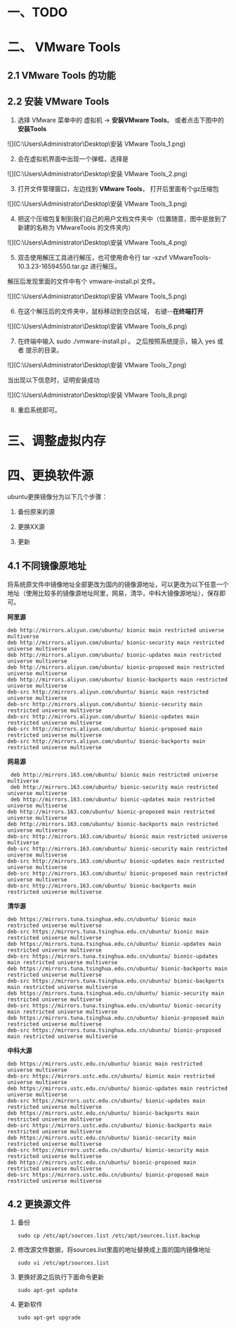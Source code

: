 



# 一、TODO



# 二、 VMware Tools



## 2.1 VMware Tools 的功能





## 2.2 安装 VMware Tools



1. 选择 VMware 菜单中的 虚拟机 -> **安装VMware Tools**。 或者点击下图中的 **安装Tools**

![](C:\Users\Administrator\Desktop\安装 VMware Tools_1.png)



2. 会在虚拟机界面中出现一个弹框，选择是

![](C:\Users\Administrator\Desktop\安装 VMware Tools_2.png)



3. 打开文件管理窗口，左边找到 **VMware Tools**， 打开后里面有个gz压缩包

![](C:\Users\Administrator\Desktop\安装 VMware Tools_3.png)



4. 把这个压缩包复制到我们自己的用户文档文件夹中（位置随意，图中是放到了新建的名称为 VMwareTools 的文件夹内）

![](C:\Users\Administrator\Desktop\安装 VMware Tools_4.png)

5.  双击使用解压工具进行解压，也可使用命令行 tar -xzvf VMwareTools-10.3.23-16594550.tar.gz 进行解压。

   解压后发现里面的文件中有个 vmware-install.pl 文件。

![](C:\Users\Administrator\Desktop\安装 VMware Tools_5.png)



6. 在这个解压后的文件夹中，鼠标移动到空白区域， 右键--**在终端打开**

![](C:\Users\Administrator\Desktop\安装 VMware Tools_6.png)



7. 在终端中输入 sudo ./vmware-install.pl 。 之后按照系统提示，输入 yes 或者 提示的目录。 

![](C:\Users\Administrator\Desktop\安装 VMware Tools_7.png)



当出现以下信息时，证明安装成功

![](C:\Users\Administrator\Desktop\安装 VMware Tools_8.png)



8. 重启系统即可。





# 三、调整虚拟内存













# 四、更换软件源

ubuntu更换镜像分为以下几个步骤：

1. 备份原来的源

2. 更换XX源

3. 更新



## 4.1 不同镜像原地址

将系统原文件中镜像地址全部更改为国内的镜像源地址，可以更改为以下任意一个地址（使用比较多的镜像源地址阿里，网易，清华，中科大镜像源地址），保存即可。



**阿里源**

```
deb http://mirrors.aliyun.com/ubuntu/ bionic main restricted universe multiverse
deb http://mirrors.aliyun.com/ubuntu/ bionic-security main restricted universe multiverse
deb http://mirrors.aliyun.com/ubuntu/ bionic-updates main restricted universe multiverse
deb http://mirrors.aliyun.com/ubuntu/ bionic-proposed main restricted universe multiverse
deb http://mirrors.aliyun.com/ubuntu/ bionic-backports main restricted universe multiverse
deb-src http://mirrors.aliyun.com/ubuntu/ bionic main restricted universe multiverse
deb-src http://mirrors.aliyun.com/ubuntu/ bionic-security main restricted universe multiverse
deb-src http://mirrors.aliyun.com/ubuntu/ bionic-updates main restricted universe multiverse
deb-src http://mirrors.aliyun.com/ubuntu/ bionic-proposed main restricted universe multiverse
deb-src http://mirrors.aliyun.com/ubuntu/ bionic-backports main restricted universe multiverse    
```

**网易源**

```
 deb http://mirrors.163.com/ubuntu/ bionic main restricted universe multiverse
 deb http://mirrors.163.com/ubuntu/ bionic-security main restricted universe multiverse
 deb http://mirrors.163.com/ubuntu/ bionic-updates main restricted universe multiverse
deb http://mirrors.163.com/ubuntu/ bionic-proposed main restricted universe multiverse
deb http://mirrors.163.com/ubuntu/ bionic-backports main restricted universe multiverse
deb-src http://mirrors.163.com/ubuntu/ bionic main restricted universe multiverse
deb-src http://mirrors.163.com/ubuntu/ bionic-security main restricted universe multiverse
deb-src http://mirrors.163.com/ubuntu/ bionic-updates main restricted universe multiverse
deb-src http://mirrors.163.com/ubuntu/ bionic-proposed main restricted universe multiverse
deb-src http://mirrors.163.com/ubuntu/ bionic-backports main restricted universe multiverse
```

**清华源**

```
deb https://mirrors.tuna.tsinghua.edu.cn/ubuntu/ bionic main restricted universe multiverse
deb-src https://mirrors.tuna.tsinghua.edu.cn/ubuntu/ bionic main restricted universe multiverse
deb https://mirrors.tuna.tsinghua.edu.cn/ubuntu/ bionic-updates main restricted universe multiverse
deb-src https://mirrors.tuna.tsinghua.edu.cn/ubuntu/ bionic-updates main restricted universe multiverse
deb https://mirrors.tuna.tsinghua.edu.cn/ubuntu/ bionic-backports main restricted universe multiverse
deb-src https://mirrors.tuna.tsinghua.edu.cn/ubuntu/ bionic-backports main restricted universe multiverse
deb https://mirrors.tuna.tsinghua.edu.cn/ubuntu/ bionic-security main restricted universe multiverse
deb-src https://mirrors.tuna.tsinghua.edu.cn/ubuntu/ bionic-security main restricted universe multiverse
deb https://mirrors.tuna.tsinghua.edu.cn/ubuntu/ bionic-proposed main restricted universe multiverse
deb-src https://mirrors.tuna.tsinghua.edu.cn/ubuntu/ bionic-proposed main restricted universe multiverse
```

**中科大源**

```
deb https://mirrors.ustc.edu.cn/ubuntu/ bionic main restricted universe multiverse
deb-src https://mirrors.ustc.edu.cn/ubuntu/ bionic main restricted universe multiverse
deb https://mirrors.ustc.edu.cn/ubuntu/ bionic-updates main restricted universe multiverse
deb-src https://mirrors.ustc.edu.cn/ubuntu/ bionic-updates main restricted universe multiverse
deb https://mirrors.ustc.edu.cn/ubuntu/ bionic-backports main restricted universe multiverse
deb-src https://mirrors.ustc.edu.cn/ubuntu/ bionic-backports main restricted universe multiverse
deb https://mirrors.ustc.edu.cn/ubuntu/ bionic-security main restricted universe multiverse
deb-src https://mirrors.ustc.edu.cn/ubuntu/ bionic-security main restricted universe multiverse
deb https://mirrors.ustc.edu.cn/ubuntu/ bionic-proposed main restricted universe multiverse
deb-src https://mirrors.ustc.edu.cn/ubuntu/ bionic-proposed main restricted universe multiverse
```



## 4.2 更换源文件

1. 备份

   ```
   sudo cp /etc/apt/sources.list /etc/apt/sources.list.backup 
   ```

   

2. 修改源文件数据，将sources.list里面的地址替换成上面的国内镜像地址

   ```
   sudo vi /etc/apt/sources.list
   ```

   

3. 更换好源之后执行下面命令更新

   ```
   sudo apt-get update
   ```

   

4. 更新软件

   ```
   sudo apt-get upgrade
   ```

   

